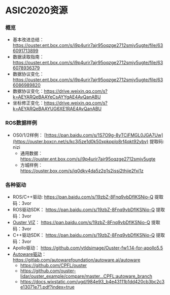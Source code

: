 # ASIC2020资源

### 概览

- 基本改进总结：https://ouster.ent.box.com/s/i9p4urir7ajr95oqzge2712smjv5ugte/file/636091713899
- 数据读取指南：https://ouster.ent.box.com/s/i9p4urir7ajr95oqzge2712smjv5ugte/file/636078936379
- 数据协议变化：https://ouster.ent.box.com/s/i9p4urir7ajr95oqzge2712smjv5ugte/file/636086989820
- 数据协议变化：https://drive.weixin.qq.com/s?k=AEYARQeBAAYeCsAYYgAE4AvQanABU
- 坐标修正变化：https://drive.weixin.qq.com/s?k=AEYARQeBAAYUG6XE1RAE4AvQanABU



### ROS数据样例

- OS0/1/2样例：  [https://pan.baidu.com/s/1S7O9g-8yTCiFMGL0JGA7Uw](https://ouster.boxcn.net/s/kc3j5ze1d0k50xpkpplo8rf4qkt92ybv) 提取码: nizi
  - 通用数据：https://ouster.ent.box.com/s/i9p4urir7ajr95oqzge2712smjv5ugte
  - 方城样例：https://ouster.box.com/s/iq0dkv4da5z2p1s2issj2thiie2fxi1z



### 各种驱动

- ROS/C++驱动:  https://pan.baidu.com/s/19zbZ-8Fnq9vbDfIKSNio-Q 提取码：3vor
- ROS驱动SDK：  https://pan.baidu.com/s/19zbZ-8Fnq9vbDfIKSNio-Q 提取码：3vor
- [Ouster VIZ](https://drive.weixin.qq.com/s?k=AEYARQeBAAY4lGVnMmAE4AvQanABU)：   https://pan.baidu.com/s/19zbZ-8Fnq9vbDfIKSNio-Q 提取码：3vor
- C++驱动SDK：  https://pan.baidu.com/s/19zbZ-8Fnq9vbDfIKSNio-Q 提取码：3vor
- Apollo驱动：   https://github.com/ytldsimage/Ouster-fw1.14-for-apollo5.5
- [Autoware驱动](https://docs.wixstatic.com/ugd/984e93_b4e43111b1dd420cb3bc2c3e13071e71.pdf?index=true)：https://gitlab.com/autowarefoundation/autoware.ai/autoware
  - https://github.com/CPFL/ouster
  - https://github.com/ouster-lidar/ouster_example/compare/master...CPFL:autoware_branch
  - https://docs.wixstatic.com/ugd/984e93_b4e43111b1dd420cb3bc2c3e13071e71.pdf?index=true